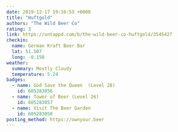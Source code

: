 ```yaml
---
date: 2019-12-17 19:16:53 +0000
title: "Huftgold"
authors: "The Wild Beer Co"
rating: 3
link: https://untappd.com/b/the-wild-beer-co-huftgold/3545427
checkin:
  name: German Kraft Beer Bar
  lat: 51.507
  long: -0.158
weather:
  summary: Mostly Cloudy
  temperature: 5.24
badges:
  - name: God Save the Queen  (Level 28)
    id: 605283056
  - name: Tower of Beer (Level 26)
    id: 605283057
  - name: Visit The Beer Garden
    id: 605283058
posting_method: https://ownyour.beer
---
```

